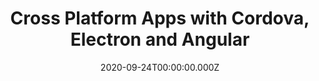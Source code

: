 ---
title: Cross Platform Apps with Cordova, Electron and Angular
date: 2020-09-24T00:00:00.000Z
image: speaking.jpg
event: BASTA! Mainz
tags: [Angular,ASP.NET Core,SignalR,Cordova,Electron]
category: talks
---
